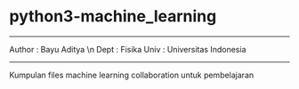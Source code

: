 # python3-machine_learning
_________________________________________________________________
Author : Bayu Aditya \n
Dept   : Fisika
Univ   : Universitas Indonesia
_________________________________________________________________

Kumpulan files machine learning collaboration untuk pembelajaran
